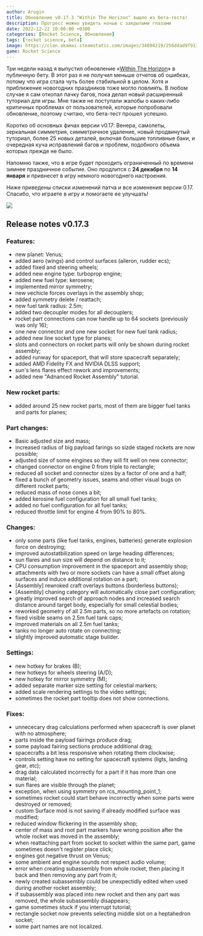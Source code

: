 ```yaml
---
author: Arugin
title: Обновление v0.17.3 "Within The Horizon" вышло из бета-теста!
description: Прогресс можно увидеть ночью с закрытыми глазами
date: 2022-12-22 20:00:00 +0300
categories: [Rocket Science, Обновление]
tags: [rocket science, beta]
image: https://clan.akamai.steamstatic.com/images/34094219/256ddad9f913b4df50776a102743a00fbefd3cdb_400x225.png
game: Rocket Science
---
```


Три недели назад я выпустил обновление «[Within The Horizon](/en/posts/2022/update-v0-17-0-within-the-horison-public-beta/)» в публичную бету. В этот раз я не получил меньше отчетов об ошибках, потому что игра стала чуть более стабильной в целом. Хотя и приближение новогодних праздников тоже могло повлиять. В любом случае я сам откопал пачку багов, пока делал новый расширенный туториал для игры. Мне также не поступали жалобы о каких-либо критичных проблемах от пользователей, которые попробовали обновление, поэтому считаю, что бета-тест прошел успешно.

Коротко об основных фичах версии v0.17: Венера, самолеты, зеркальная симметрия, симметричное удаление, новый продвинутый туториал, более 25 новых деталей, включая большие топливные баки, и очередная куча исправлений багов и проблем, подобного объема которых прежде не было.

Напомню также, что в игре будет проходить ограниченный по времени зимнее праздничное событие. Оно продлится с **24 декабря** по **14 января** и привнесет в игру немного новогоднего настроения.

Ниже приведены списки изменений патча и все изменения версии 0.17. Спасибо, что играете в игру и помогаете ее улучшать!

![](https://clan.akamai.steamstatic.com/images//34094219/a23e7fed9824b72c87a981a5791c1e9906c78a41.png)

## Release notes v0.17.3

### Features:

- new planet: Venus;
- added aero (wings) and control surfaces (aileron, rudder ecs);
- added fixed and steering wheels;
- added new engine type: turboprop engine;
- added new fuel type: kerosene;
- implemented mirror symmetry;
- new vechicle forces overlays in the assembly shop;
- added symmetry delete / reattach;
- new fuel tank radius: 2.5m;
- added two decoupler modes for all decouplers;
- rocket part connections can now handle up to 64 sockets (previously was only 16);
- one new connector and one new socket for new fuel tank radius;
- added new line socket type for planes;
- slots and connectors on rocket parts will only be shown during rocket assembly;
- added runway for spaceport, that will store spacecraft separately;
- added AMD Fidelity FX and NVIDIA DLSS support;
- sun's lens flares effect rework and improvements;
- added new "Adnanced Rocket Assembly" tutorial.

### New rocket parts:

- added around 25 new rocket parts, most of them are bigger fuel tanks and parts for planes;

### Part changes:

- Basic adjusted size and mass;
- increased radius of big payload farings so sizde staged rockets are now possible;
- adjusted size of some eingines so they will fit well on new connector;
- changed connector on engine 0 from triple to rectangle;
- reduced all socket and connector sizes by a factor of one and a half;
- fixed a bunch of geometry issues, seams and other visual bugs on different rocket parts;
- reduced mass of nose cones a bit;
- added kerosine fuel configuration for all small fuel tanks;
- added no fuel configuration for all fuel tanks;
- reduced throttle limit for engine 4 from 90% to 80%.

### Changes:

- only some parts (like fuel tanks, engines, batteries) generate explosion force on destroying;
- improved autostatbilization speed on large heading differences;
- sun flares and sun size will depend on distance to it;
- CPU consumption improvement in the spaceport and assembly shop;
- attachments with two or more sockets can have a small offset along surfaces and induce additional rotation on a part;
- \[Assembly\] rewroked craft overlays buttons (borderless buttons);
- \[Assembly\] chaning category will automatically close part configuration;
- greatly improved search of approach nodes and increased search distance around target body, especially for small celestial bodies;
- reworked geometry of all 2.5m parts, so no more artefacts on rotation;
- fixed visible seams on 2.5m fuel tank caps;
- improved materials on all 2.5m fuel tanks;
- tanks no longer auto rotate on connecting;
- slightly improved automatic stage builder.

### Settings:

- new hotkey for brakes (B);
- new hotkeys for wheels steering (A/D);
- new hotkey for mirror symmetry (M);
- added separate marker size setting for celestial markers;
- added scale rendering settings to the video settings;
- sometimes the rocket part tooltip does not show connections.

### Fixes:

- unnececary drag calculations performed when spacecraft is over planet with no atmosphere;
- parts inside the payload fairings produce drag;
- some payload fairing sections produce additional drag;
- spacecrafts a bit less responsive when rotating them clockwise;
- controls setting have no setting for spacecraft systems (ligts, landing gear, etc);
- drag data calculated incorrectly for a part if it has more than one material;
- sun flares are visible through the planet;
- exception, when using symmetry on rcs_mounting_point_1;
- sometimes rocket could start behave incorrectly when some parts were destroyed or removed;
- custom Surface mod is not saving if already modified surface was modified;
- reduced window flickering in the assembly shop;
- center of mass and root part markers have wrong position after the whole rocket was moved in the assembly;
- when reattaching part from socket to socket within the same part, game sometimes doesn't register place click;
- engines got negative thrust on Venus;
- some ambient and engine sounds not respect audio volume;
- error when creating subassembly from whole rocket, then placing it back and then removing any part from it;
- newly created subassembly could be unexpectidly edited when used during another rocket assembly;
- if subassembly was placed into new rocket and then any part was removed, the whole subassembly disappears;
- game sometimes stuck if you interrupt tutorial;
- rectangle socket now prevents selecting middle slot on a heptahedron socket;
- some part names are not localized.
